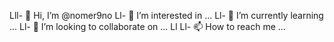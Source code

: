 Lll- 👋 Hi, I’m @nomer9no
Ll- 👀 I’m interested in ...
Ll- 🌱 I’m currently learning ...
Ll- 💞️ I’m looking to collaborate on ...
Ll
Ll- 📫 How to reach me ...

<!---
nomer9no/nomer9no is a ✨ special ✨ repository because its `README.md` (this file) appears on your GitHub profile.
You can click the Preview link to take a look at your changes.
--->
